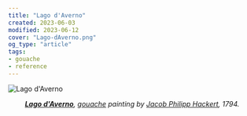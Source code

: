 ```yaml
---
title: "Lago d'Averno"
created: 2023-06-03
modified: 2023-06-12
cover: "Lago-dAverno.png"
og_type: "article"
tags:
- gouache
- reference
---
```


![Lago d'Averno](notes/gouache/images/Lago-dAverno.png)
*<center>**[Lago d'Averno](https://en.wikipedia.org/wiki/Lago_d%27Averno "Lago d'Averno")**, [gouache](notes/gouache) painting by [Jacob Philipp Hackert](https://en.wikipedia.org/wiki/Jacob_Philipp_Hackert "Jacob Philipp Hackert"), 1794.</center>*